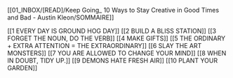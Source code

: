 

[[01_INBOX/[READ]/Keep Going_ 10 Ways to Stay Creative in Good Times and Bad - Austin Kleon/SOMMAIRE]]

[[1 EVERY DAY IS GROUND HOG DAY]]
[[2 BUILD A BLISS STATION]]
[[3 FORGET THE NOUN, DO THE VERB]]
[[4 MAKE GIFTS]]
[[5 THE ORDINARY + EXTRA ATTENTION = THE EXTRAORDINARY]]
[[6 SLAY THE ART MONSTERS]]
[[7 YOU ARE ALLOWED TO CHANGE YOUR MIND]]
[[8 WHEN IN DOUBT, TIDY UP.]]
[[9 DEMONS HATE FRESH AIR]]
[[10 PLANT YOUR GARDEN]]

